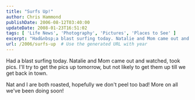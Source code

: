 ```yaml
---
title: "Surfs Up!"
author: Chris Hammond
publishDate: 2006-08-12T03:40:00
updateDate: 2008-01-23T16:51:02
tags: [ 'Life News', 'Photography', 'Pictures', 'Places to See' ]
excerpt: "Had&nbsp;a blast surfing today. Natalie and Mom came out and watched, took pics. I'll try to get the pics up tomorrow, but not likely to get them up till we get back in town. Nat and I are both roasted, hopefully&nbsp;we don't peel too bad! More on all we've been doing..."
url: /2006/surfs-up  # Use the generated URL with year
---
```

<P>Had&nbsp;a blast surfing today. Natalie and Mom came out and watched, took pics. I'll try to get the pics up tomorrow, but not likely to get them up till we get back in town.</P> <P>Nat and I are both roasted, hopefully&nbsp;we don't peel too bad! More on all we've been doing soon!</P>
